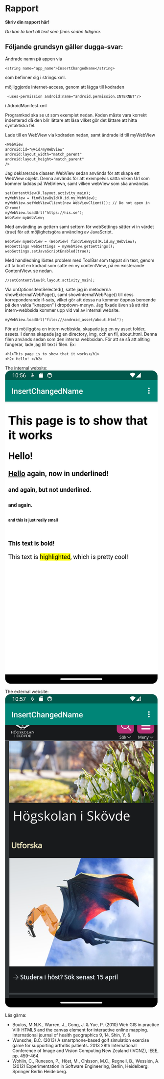 
# Rapport

**Skriv din rapport här!**

_Du kan ta bort all text som finns sedan tidigare_.

## Följande grundsyn gäller dugga-svar:

Ändrade namn på appen via 
```
<string name="app_name">InsertChangedName</string>
```
som befinner sig i strings.xml.

möjliggjorde internet-access, genom att lägga till kodraden
```
 <uses-permission android:name="android.permission.INTERNET"/>
```
i AdroidManifest.xml

Programkod ska se ut som exemplet nedan. Koden måste vara korrekt indenterad då den 
blir lättare att läsa vilket gör det lättare att hitta syntaktiska fel.

Lade till en WebView via kodraden nedan, samt ändrade id till myWebView
```
<WebView
android:id="@+id/myWebView"
android:layout_width="match_parent"
android:layout_height="match_parent"
/>
```
Jag deklarerade classen WebView sedan används för att skapa ett WebView objekt. Denna används för att
exempelvis sätta vilken Url som kommer laddas på WebViewn, samt vilken webView som ska användas.

```
setContentView(R.layout.activity_main);
myWebView = findViewById(R.id.my_WebView);
myWebView.setWebViewClient(new WebViewClient()); // Do not open in Chrome!
myWebView.loadUrl("https://his.se");
WebView myWebView;
```
Med använding av gettern samt settern för webSettings sätter vi in värdet (true) för att möjlighetsgöra använding av JavaScript.
```
WebView myWebView = (WebView) findViewById(R.id.my_WebView);
WebSettings webSettings = myWebView.getSettings();
webSettings.setJavaScriptEnabled(true);
```
Med handledning löstes problem med ToolBar som tappat sin text, genom att ta bort en kodrad som satte en ny contentView,
på en existerande ContentView. se nedan.
```
//setContentView(R.layout.activity_main);
```
Via onOptionsItemSelected(), satte jag in metoderna showExternalWebPage(), samt showInternalWebPage() till dess korreponderande
if-sats, vilket gör att dessa nu kommer öppnas beroende på den valda "knappen" i dropdown-menyn. Jag fixade även så att
rätt intern-webbsida kommer upp vid val av internal website.
```
myWebView.loadUrl("file:///android_asset/about.html");
```

För att möjliggöra en intern webbsida, skapade jag en ny asset folder, assets. I denna skapade jag en directory, img, och en fil, about.html.
Denna filen används sedan som den interna webbsidan. För att se så att allting fungerar, lade jag till text i filen. Ex:
```
<h1>This page is to show that it works</h1>
<h2> Hello! </h2>
```
The internal website:
![](InternalWebsite.png)

The external website:
![](ExternalWebsite.png)

Läs gärna:

- Boulos, M.N.K., Warren, J., Gong, J. & Yue, P. (2010) Web GIS in practice VIII: HTML5 and the canvas element for interactive online mapping. International journal of health geographics 9, 14. Shin, Y. &
- Wunsche, B.C. (2013) A smartphone-based golf simulation exercise game for supporting arthritis patients. 2013 28th International Conference of Image and Vision Computing New Zealand (IVCNZ), IEEE, pp. 459–464.
- Wohlin, C., Runeson, P., Höst, M., Ohlsson, M.C., Regnell, B., Wesslén, A. (2012) Experimentation in Software Engineering, Berlin, Heidelberg: Springer Berlin Heidelberg.
